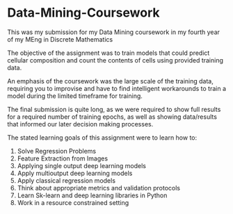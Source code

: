 # Data-Mining-Coursework

This was my submission for my Data Mining coursework in my fourth year of my MEng in Discrete Mathematics

The objective of the assignment was to train models that could predict cellular composition and count the contents of cells using provided training data.

An emphasis of the coursework was the large scale of the training data, requiring you to improvise and have to find intelligent workarounds to train a model during the limited timeframe for training.

The final submission is quite long, as we were required to show full results for a required number of training epochs, as well as showing data/results that informed our later decision making processes.

The stated learning goals of this assignment were to learn how to:
1. Solve Regression Problems
2. Feature Extraction from Images
3. Applying single output deep learning models
4. Apply multioutput deep learning models
5. Apply classical regression models
6. Think about appropriate metrics and validation protocols
7. Learn Sk-learn and deep learning libraries in Python
8. Work in a resource constrained setting
